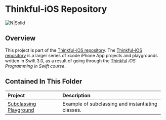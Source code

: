 # Thinkful-iOS Repository 

![N|Solid](https://cldup.com/vkMWNVd08U.png)

## Overview
This project is part of the [Thinkful-iOS repository][thinkful_ios_repro]. The [Thinkful-iOS repository][thinkful_ios_repro] is a larger series of xcode iPhone App projects and playgrounds written in Swift 3.0, as a result of going through the [Thinkful][thinkful] _iOS Programming in Swift course_.

## Contained In This Folder

| Project        | Description | 
|:-------------|:-------------|
| [Subclassing Playground][subclassing_playground]      |  Example of subclassing and instantiating classes.  |

   [thinkful]: <http://thinkful.com>
   [thinkful_ios_repro]:<https://github.com/gangelo/Thinkful-iOS>
   
   [subclassing_playground]: <https://github.com/gangelo/Thinkful-iOS/tree/master/Unit%2002/Lesson%2002/Subclassing.playground>
